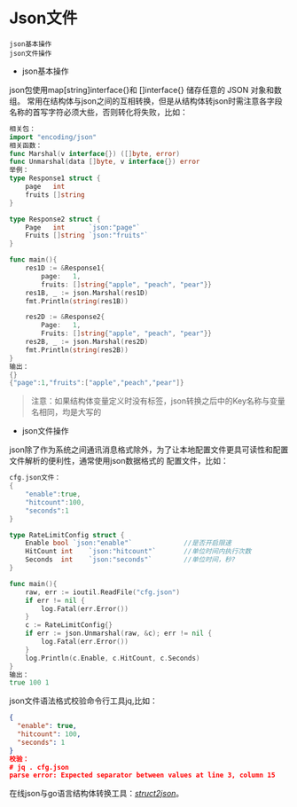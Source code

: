 # Json文件

```text
json基本操作
json文件操作
```
- json基本操作

json包使用map[string]interface{}和 []interface{} 储存任意的 JSON 对象和数组。
常用在结构体与json之间的互相转换，但是从结构体转json时需注意各字段名称的首写字符必须大些，否则转化将失败，比如：

```go
相关包：
import "encoding/json"
相关函数：
func Marshal(v interface{}) ([]byte, error)
func Unmarshal(data []byte, v interface{}) error
举例：
type Response1 struct {
    page   int 
    fruits []string
}

type Response2 struct {
    Page   int      `json:"page"`
    Fruits []string `json:"fruits"`
}

func main(){
    res1D := &Response1{
        page:   1,  
        fruits: []string{"apple", "peach", "pear"}}                                                                             
    res1B, _ := json.Marshal(res1D)
    fmt.Println(string(res1B))

    res2D := &Response2{
        Page:   1,  
        Fruits: []string{"apple", "peach", "pear"}}
    res2B, _ := json.Marshal(res2D)
    fmt.Println(string(res2B))
}
输出：
{}
{"page":1,"fruits":["apple","peach","pear"]}
```
> 注意：如果结构体变量定义时没有标签，json转换之后中的Key名称与变量名相同，均是大写的

- json文件操作

json除了作为系统之间通讯消息格式除外，为了让本地配置文件更具可读性和配置文件解析的便利性，通常使用json数据格式的
配置文件，比如：

```go
cfg.json文件：
{
	"enable":true,
	"hitcount":100,
	"seconds":1
}

type RateLimitConfig struct {
    Enable bool `json:"enable"`             //是否开启限速
    HitCount int    `json:"hitcount"`       //单位时间内执行次数
    Seconds  int    `json:"seconds"`        //单位时间，秒?
}

func main(){
    raw, err := ioutil.ReadFile("cfg.json")
    if err != nil {
        log.Fatal(err.Error())
    }   
    c := RateLimitConfig{}
    if err := json.Unmarshal(raw, &c); err != nil {
        log.Fatal(err.Error())
    }   
    log.Println(c.Enable, c.HitCount, c.Seconds)
}
输出：
true 100 1
```

json文件语法格式校验命令行工具jq,比如：

```json
{
  "enable": true,
  "hitcount": 100,
  "seconds": 1
}
校验：
# jq . cfg.json
parse error: Expected separator between values at line 3, column 15
```

在线json与go语言结构体转换工具：*[struct2json](http://www.unicode.org)*。

